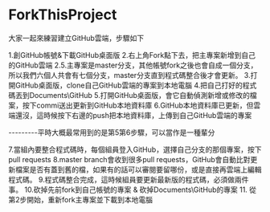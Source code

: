 # ForkThisProject
大家一起來練習建立GitHub雲端，步驟如下

1.創GitHub帳號&下載GitHub桌面版
2.右上角Fork點下去，把主專案新增到自己的GitHub雲端
2.5.主專案是master分支，其他帳號fork之後也會自成一個分支，所以我們六個人共會有七個分支，master分支直到程式碼整合後才會更新。
3.打開GitHub桌面版，clone自己GitHub雲端的專案到本地電腦
4.把自己打好的程式碼丟到Documents\GitHub
5.打開GitHub桌面版，會它自動偵測新增或修改的檔案，按下commi送出更新到GitHub本地資料庫
6.GitHub本地資料庫已更新，但雲端還沒，這時候按下右邊的push把本地資料庫，上傳到自己GitHub雲端的專案

---------平時大概最常用到的是第5第6步驟，可以當作是一種輩分

7.當組內要整合程式碼時，每個組員登入GitHub，選擇自己分支的那個專案，按下pull requests
8.master branch會收到很多pull requests，GitHub會自動比對更新檔案是否有蓋到舊的檔，如果有的話可以審閱要留哪份，或是直接再雲端上編輯程式碼。
9.程式碼整合完成，這時候組員要更新最新版的程式碼，必須做兩件事。
10.砍掉先前fork到自己帳號的專案 & 砍掉Documents\GitHub的專案
11. 從第2步開始，重新fork主專案並下載到本地電腦
